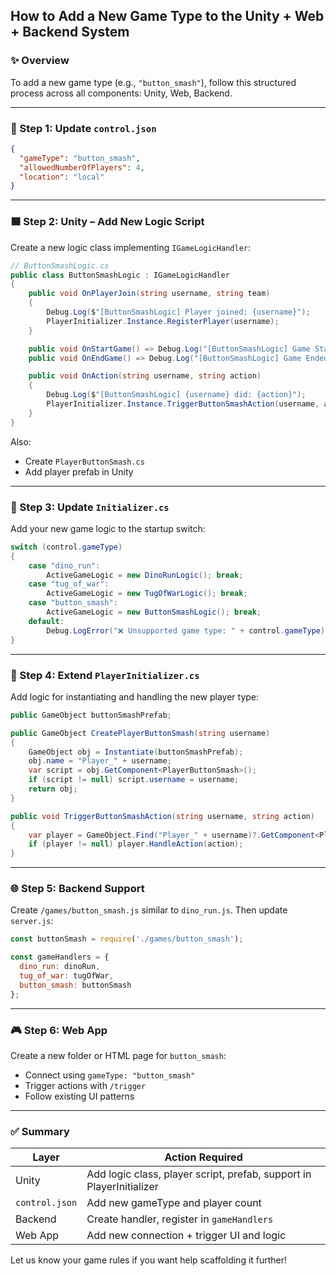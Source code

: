 ## How to Add a New Game Type to the Unity + Web + Backend System

### ✨ Overview

To add a new game type (e.g., `"button_smash"`), follow this structured process across all components: Unity, Web, Backend.

---

### 📁 Step 1: Update `control.json`

```json
{
  "gameType": "button_smash",
  "allowedNumberOfPlayers": 4,
  "location": "local"
}
```

---

### 🟦 Step 2: Unity – Add New Logic Script

Create a new logic class implementing `IGameLogicHandler`:

```csharp
// ButtonSmashLogic.cs
public class ButtonSmashLogic : IGameLogicHandler
{
    public void OnPlayerJoin(string username, string team)
    {
        Debug.Log($"[ButtonSmashLogic] Player joined: {username}");
        PlayerInitializer.Instance.RegisterPlayer(username);
    }

    public void OnStartGame() => Debug.Log("[ButtonSmashLogic] Game Started");
    public void OnEndGame() => Debug.Log("[ButtonSmashLogic] Game Ended");

    public void OnAction(string username, string action)
    {
        Debug.Log($"[ButtonSmashLogic] {username} did: {action}");
        PlayerInitializer.Instance.TriggerButtonSmashAction(username, action);
    }
}
```

Also:

* Create `PlayerButtonSmash.cs`
* Add player prefab in Unity

---

### 🔄 Step 3: Update `Initializer.cs`

Add your new game logic to the startup switch:

```csharp
switch (control.gameType)
{
    case "dino_run":
        ActiveGameLogic = new DinoRunLogic(); break;
    case "tug_of_war":
        ActiveGameLogic = new TugOfWarLogic(); break;
    case "button_smash":
        ActiveGameLogic = new ButtonSmashLogic(); break;
    default:
        Debug.LogError("❌ Unsupported game type: " + control.gameType); return;
}
```

---

### 🧱 Step 4: Extend `PlayerInitializer.cs`

Add logic for instantiating and handling the new player type:

```csharp
public GameObject buttonSmashPrefab;

public GameObject CreatePlayerButtonSmash(string username)
{
    GameObject obj = Instantiate(buttonSmashPrefab);
    obj.name = "Player_" + username;
    var script = obj.GetComponent<PlayerButtonSmash>();
    if (script != null) script.username = username;
    return obj;
}

public void TriggerButtonSmashAction(string username, string action)
{
    var player = GameObject.Find("Player_" + username)?.GetComponent<PlayerButtonSmash>();
    if (player != null) player.HandleAction(action);
}
```

---

### 🌐 Step 5: Backend Support

Create `/games/button_smash.js` similar to `dino_run.js`. Then update `server.js`:

```js
const buttonSmash = require('./games/button_smash');

const gameHandlers = {
  dino_run: dinoRun,
  tug_of_war: tugOfWar,
  button_smash: buttonSmash
};
```

---

### 🎮 Step 6: Web App

Create a new folder or HTML page for `button_smash`:

* Connect using `gameType: "button_smash"`
* Trigger actions with `/trigger`
* Follow existing UI patterns

---

### ✅ Summary

| Layer          | Action Required                                                      |
| -------------- | -------------------------------------------------------------------- |
| Unity          | Add logic class, player script, prefab, support in PlayerInitializer |
| `control.json` | Add new gameType and player count                                    |
| Backend        | Create handler, register in `gameHandlers`                           |
| Web App        | Add new connection + trigger UI and logic                            |

Let us know your game rules if you want help scaffolding it further!

